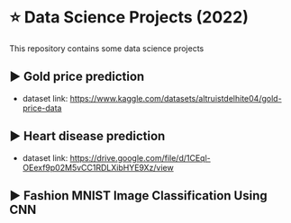 # :star: Data Science Projects (2022)
This repository contains some data science projects

## ▶️ Gold price prediction
- dataset link: https://www.kaggle.com/datasets/altruistdelhite04/gold-price-data 

## ▶️ Heart disease prediction
- dataset link: https://drive.google.com/file/d/1CEql-OEexf9p02M5vCC1RDLXibHYE9Xz/view

## ▶️ Fashion MNIST Image Classification Using CNN
